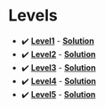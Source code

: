 # Levels

- :heavy_check_mark: **[Level1](slides/level1.pdf)** - **[Solution](level1/src)**
- :heavy_check_mark: **[Level2](slides/level2.pdf)** - **[Solution](level2/src)**
- :heavy_check_mark: **[Level3](slides/level3.pdf)** - **[Solution](level3/src)**
- :heavy_check_mark: **[Level4](slides/level4.pdf)** - **[Solution](level4/src)**
- :heavy_check_mark: **[Level5](slides/level5.pdf)** - **[Solution](level5/src)**
